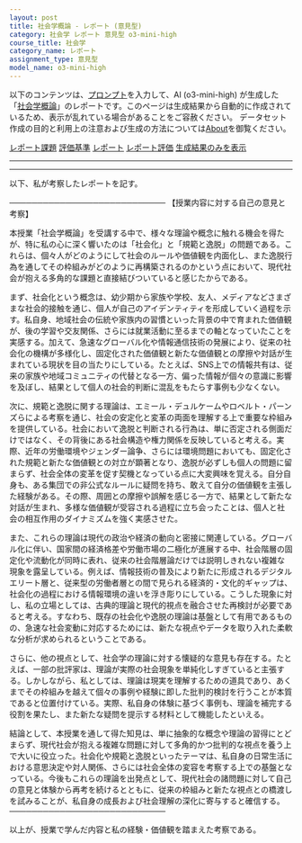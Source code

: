 ```yaml
---
layout: post
title: 社会学概論 - レポート (意見型)
category: 社会学 レポート 意見型 o3-mini-high
course_title: 社会学
category_name: レポート
assignment_type: 意見型
model_name: o3-mini-high
---
```


以下のコンテンツは、[プロンプト](https://github.com/takedatoshiyuki/synthetic_assignments/tree/main/generated/社会学/o3-mini-high/prompt_レポート-意見型.md)を入力して、AI (o3-mini-high) が生成した「[社会学概論](/contents/社会学/)」のレポートです。このページは生成結果から自動的に作成されているため、表示が乱れている場合があることをご容赦ください。
データセット作成の目的と利用上の注意および生成の方法については[About](/About)を御覧ください。

[レポート課題](../レポート課題-意見型)
[評価基準](../評価基準-意見型)
[レポート](../レポート-意見型)
[レポート評価](../レポート評価-意見型)
[生成結果のみを表示](https://github.com/takedatoshiyuki/synthetic_assignments/tree/main/generated/社会学/o3-mini-high/レポート-意見型.md)
  

***
***
  
以下、私が考察したレポートを記す。

────────────────────────────
【授業内容に対する自己の意見と考察】

本授業「社会学概論」を受講する中で、様々な理論や概念に触れる機会を得たが、特に私の心に深く響いたのは「社会化」と「規範と逸脱」の問題である。これらは、個々人がどのようにして社会のルールや価値観を内面化し、また逸脱行為を通してその枠組みがどのように再構築されるのかという点において、現代社会が抱える多角的な課題と直接結びついていると感じたからである。

まず、社会化という概念は、幼少期から家族や学校、友人、メディアなどさまざまな社会的接触を通じ、個人が自己のアイデンティティを形成していく過程を示す。私自身、地域社会の伝統や家族内の習慣といった背景の中で育まれた価値観が、後の学習や交友関係、さらには就業活動に至るまでの軸となっていたことを実感する。加えて、急速なグローバル化や情報通信技術の発展により、従来の社会化の機構が多様化し、固定化された価値観と新たな価値観との摩擦や対話が生まれている現状を目の当たりにしている。たとえば、SNS上での情報共有は、従来の家族や地域コミュニティの代替となる一方、偏った情報が個々の意識に影響を及ぼし、結果として個人の社会的判断に混乱をもたらす事例も少なくない。

次に、規範と逸脱に関する理論は、エミール・デュルケームやロベルト・パーンズらによる考察を通じ、社会の安定化と変革の両面を理解する上で重要な枠組みを提供している。社会において逸脱と判断される行為は、単に否定される側面だけではなく、その背後にある社会構造や権力関係を反映していると考える。実際、近年の労働環境やジェンダー論争、さらには環境問題においても、固定化された規範と新たな価値観との対立が顕著となり、逸脱が必ずしも個人の問題に留まらず、社会全体の変革を促す契機となっている点に大変興味を覚える。自分自身も、ある集団での非公式なルールに疑問を持ち、敢えて自分の価値観を主張した経験がある。その際、周囲との摩擦や誤解を感じる一方で、結果として新たな対話が生まれ、多様な価値観が受容される過程に立ち会ったことは、個人と社会の相互作用のダイナミズムを強く実感させた。

また、これらの理論は現代の政治や経済の動向と密接に関連している。グローバル化に伴い、国家間の経済格差や労働市場の二極化が進展する中、社会階層の固定化や流動化が同時に表れ、従来の社会階層論だけでは説明しきれない複雑な現象を露呈している。例えば、情報技術の普及により新たに形成されるデジタルエリート層と、従来型の労働者層との間で見られる経済的・文化的ギャップは、社会化の過程における情報環境の違いを浮き彫りにしている。こうした現象に対し、私の立場としては、古典的理論と現代的視点を融合させた再検討が必要であると考える。すなわち、既存の社会化や逸脱の理論は基盤として有用であるものの、急速な社会変動に対応するためには、新たな視点やデータを取り入れた柔軟な分析が求められるということである。

さらに、他の視点として、社会学の理論に対する懐疑的な意見も存在する。たとえば、一部の批評家は、理論が実際の社会現象を単純化しすぎていると主張する。しかしながら、私としては、理論は現実を理解するための道具であり、あくまでその枠組みを越えて個々の事例や経験に即した批判的検討を行うことが本質であると位置付けている。実際、私自身の体験に基づく事例も、理論を補完する役割を果たし、また新たな疑問を提示する材料として機能したといえる。

結論として、本授業を通して得た知見は、単に抽象的な概念や理論の習得にとどまらず、現代社会が抱える複雑な問題に対して多角的かつ批判的な視点を養う上で大いに役立った。社会化や規範と逸脱といったテーマは、私自身の日常生活における意思決定や対人関係、さらには社会全体の変容を考察する上での基盤となっている。今後もこれらの理論を出発点として、現代社会の諸問題に対して自己の意見と体験から再考を続けるとともに、従来の枠組みと新たな視点との橋渡しを試みることが、私自身の成長および社会理解の深化に寄与すると確信する。
────────────────────────────

以上が、授業で学んだ内容と私の経験・価値観を踏まえた考察である。

